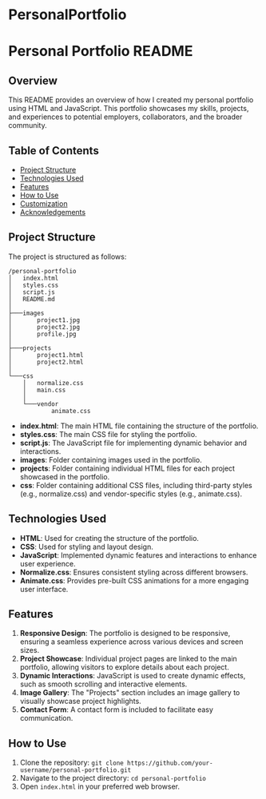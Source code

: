 # PersonalPortfolio
# Personal Portfolio README

## Overview

This README provides an overview of how I created my personal portfolio using HTML and JavaScript. This portfolio showcases my skills, projects, and experiences to potential employers, collaborators, and the broader community.

## Table of Contents

- [Project Structure](#project-structure)
- [Technologies Used](#technologies-used)
- [Features](#features)
- [How to Use](#how-to-use)
- [Customization](#customization)
- [Acknowledgements](#acknowledgements)

## Project Structure

The project is structured as follows:

```plaintext
/personal-portfolio
│   index.html
│   styles.css
│   script.js
│   README.md
│
├───images
│       project1.jpg
│       project2.jpg
│       profile.jpg
│
├───projects
│       project1.html
│       project2.html
│
└───css
    │   normalize.css
    │   main.css
    │
    └───vendor
            animate.css
```

- **index.html**: The main HTML file containing the structure of the portfolio.
- **styles.css**: The main CSS file for styling the portfolio.
- **script.js**: The JavaScript file for implementing dynamic behavior and interactions.
- **images**: Folder containing images used in the portfolio.
- **projects**: Folder containing individual HTML files for each project showcased in the portfolio.
- **css**: Folder containing additional CSS files, including third-party styles (e.g., normalize.css) and vendor-specific styles (e.g., animate.css).

## Technologies Used

- **HTML**: Used for creating the structure of the portfolio.
- **CSS**: Used for styling and layout design.
- **JavaScript**: Implemented dynamic features and interactions to enhance user experience.
- **Normalize.css**: Ensures consistent styling across different browsers.
- **Animate.css**: Provides pre-built CSS animations for a more engaging user interface.

## Features

1. **Responsive Design**: The portfolio is designed to be responsive, ensuring a seamless experience across various devices and screen sizes.
2. **Project Showcase**: Individual project pages are linked to the main portfolio, allowing visitors to explore details about each project.
3. **Dynamic Interactions**: JavaScript is used to create dynamic effects, such as smooth scrolling and interactive elements.
4. **Image Gallery**: The "Projects" section includes an image gallery to visually showcase project highlights.
5. **Contact Form**: A contact form is included to facilitate easy communication.

## How to Use

1. Clone the repository: `git clone https://github.com/your-username/personal-portfolio.git`
2. Navigate to the project directory: `cd personal-portfolio`
3. Open `index.html` in your preferred web browser.


